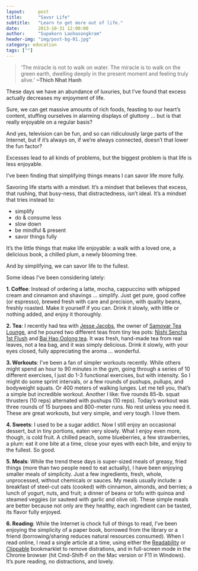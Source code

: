 ```yaml
---
layout:     post
title:      "Savor Life"
subtitle:   "Learn to get more out of life."
date:       2013-10-31 12:00:00
author:     "Supakorn Laohasongkram"
header-img: "img/post-bg-01.jpg"
category: education
tags: [""]
---
```

<blockquote><p>&#8216;The miracle is not to walk on water. The miracle is to walk on the green earth, dwelling deeply in the present moment and feeling truly alive.&#8217; <strong>~Thich Nhat Hanh</strong></p></blockquote>
<p>These days we have an abundance of luxuries, but I&#8217;ve found that excess actually decreases my enjoyment of life.</p>
<p>Sure, we can get massive amounts of rich foods, feasting to our heart&#8217;s content, stuffing ourselves in alarming displays of gluttony &#8230; but is that really enjoyable on a regular basis?</p>
<p>And yes, television can be fun, and so can ridiculously large parts of the Internet, but if it&#8217;s always on, if we&#8217;re always connected, doesn&#8217;t that lower the fun factor?</p>
<p>Excesses lead to all kinds of problems, but the biggest problem is that life is less enjoyable.</p>
<p>I&#8217;ve been finding that simplifying things means I can savor life more fully.</p>
<p>Savoring life starts with a mindset. It&#8217;s a mindset that believes that excess, that rushing, that busy-ness, that distractedness, isn&#8217;t ideal. It&#8217;s a mindset that tries instead to:</p>
<ul>
<li>simplify</li>
<li>do &amp; consume less</li>
<li>slow down</li>
<li>be mindful &amp; present</li>
<li>savor things fully</li>
</ul>
<p>It&#8217;s the little things that make life enjoyable: a walk with a loved one, a delicious book, a chilled plum, a newly blooming tree.</p>
<p>And by simplifying, we can savor life to the fullest.<span id="more-6847"></span></p>
<p>Some ideas I&#8217;ve been considering lately:</p>
<p><strong>1. Coffee</strong>: Instead of ordering a latte, mocha, cappuccino with whipped cream and cinnamon and shavings &#8230; simplify. Just get pure, good coffee (or espresso), brewed fresh with care and precision, with quality beans, freshly roasted. Make it yourself if you can. Drink it slowly, with little or nothing added, and enjoy it thoroughly.</p>
<p><strong>2. Tea</strong>: I recently had tea with <a href="http://www.realritual.com/">Jesse Jacobs</a>, the owner of <a href="http://samovarlife.com/">Samovar Tea Lounge</a>, and he poured two different teas from tiny tea pots: <a href="http://shop.samovarlife.com/Nishi_1st_Flush_Organic_Japanese_Sencha_Green_Tea_p/0201nise.htm">Nishi Sencha 1st Flush</a> and <a href="http://shop.samovarlife.com/Bai_Hao_Oolong_Tea_p/0301baha.htm">Bai Hao Oolong tea</a>. It was fresh, hand-made tea from real leaves, not a tea bag, and it was simply delicious. Drink it slowly, with your eyes closed, fully appreciating the aroma &#8230; wonderful.</p>
<p><strong>3. Workouts</strong>: I&#8217;ve been a fan of simpler workouts recently. While others might spend an hour to 90 minutes in the gym, going through a series of 10 different exercises, I just do 1-3 functional exercises, but with intensity. So I might do some sprint intervals, or a few rounds of pushups, pullups, and bodyweight squats. Or 400 meters of walking lunges. Let me tell you, that&#8217;s a simple but incredible workout. Another I like: five rounds 85-lb. squat thrusters (10 reps) alternated with pushups (10 reps). Today&#8217;s workout was three rounds of 15 burpees and 800-meter runs. No rest unless you need it. These are great workouts, but very simple, and very tough. I love them.</p>
<p><strong>4. Sweets</strong>: I used to be a sugar addict. Now I still enjoy an occasional dessert, but in tiny portions, eaten very slowly. What I enjoy even more, though, is cold fruit. A chilled peach, some blueberries, a few strawberries, a plum: eat it one bite at a time, close your eyes with each bite, and enjoy to the fullest. So good.</p>
<p><strong>5. Meals</strong>: While the trend these days is super-sized meals of greasy, fried things (more than two people need to eat actually), I have been enjoying smaller meals of simplicity. Just a few ingredients, fresh, whole, unprocessed, without chemicals or sauces. My meals usually include: a breakfast of steel-cut oats (cooked) with cinnamon, almonds, and berries; a lunch of yogurt, nuts, and fruit; a dinner of beans or tofu with quinoa and steamed veggies (or sauteed with garlic and olive oil). These simple meals are better because not only are they healthy, each ingredient can be tasted, its flavor fully enjoyed.</p>
<p><strong>6. Reading</strong>: While the Internet is chock full of things to read, I&#8217;ve been enjoying the simplicity of a paper book, borrowed from the library or a friend (borrowing/sharing reduces natural resources consumed). When I read online, I read a single article at a time, using either the <a href="http://lab.arc90.com/experiments/readability/">Readability</a> or <a href="http://brettterpstra.com/share/readability2.html">Clippable</a> bookmarklet to remove distrations, and in full-screen mode in the Chrome browser (hit Cmd-Shift-F on the Mac version or F11 in Windows). It&#8217;s pure reading, no distractions, and lovely.</p>